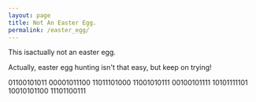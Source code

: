 ```yaml
---
layout: page
title: Not An Easter Egg.
permalink: /easter_egg/
---
```

This isactually not an easter egg.

Actually, easter egg hunting isn't that easy, but keep on trying!

01100101011
00001011100
11011101000
11001010111
00100101111
10101111101
10010101100
11101100111

